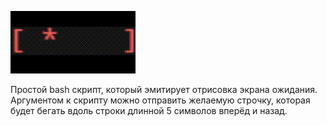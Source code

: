 ![alt text](https://github.com/someengineername/sample_loading_splash_bash/blob/main/preview.gif)

Простой bash скрипт, который эмитирует отрисовка экрана ожидания.\
Аргументом к скрипту можно отправить желаемую строчку, которая будет бегать вдоль строки длинной 5 символов вперёд и назад.

